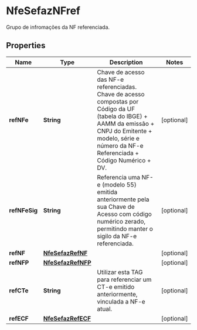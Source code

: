 

# NfeSefazNFref

Grupo de infromações da NF referenciada.

## Properties

| Name | Type | Description | Notes |
|------------ | ------------- | ------------- | -------------|
|**refNFe** | **String** | Chave de acesso das NF-e referenciadas. Chave de acesso compostas por Código da UF (tabela do IBGE) + AAMM da emissão + CNPJ do Emitente + modelo, série e número da NF-e Referenciada + Código Numérico + DV. |  [optional] |
|**refNFeSig** | **String** | Referencia uma NF-e (modelo 55) emitida anteriormente pela sua Chave de Acesso com código numérico zerado, permitindo manter o sigilo da NF-e referenciada. |  [optional] |
|**refNF** | [**NfeSefazRefNF**](NfeSefazRefNF.md) |  |  [optional] |
|**refNFP** | [**NfeSefazRefNFP**](NfeSefazRefNFP.md) |  |  [optional] |
|**refCTe** | **String** | Utilizar esta TAG para referenciar um CT-e emitido anteriormente, vinculada a NF-e atual. |  [optional] |
|**refECF** | [**NfeSefazRefECF**](NfeSefazRefECF.md) |  |  [optional] |



